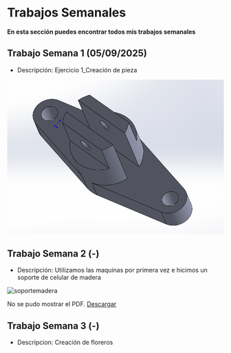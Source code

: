 # **Trabajos Semanales**

**En esta sección puedes encontrar todos mis trabajos semanales**

## **Trabajo Semana 1 (05/09/2025)**

- Descripción: Ejercicio 1_Creación de pieza

<img src = "./recursos/imgs/proyecto_sem1_1.png" alt="proyectosem1" >


## **Trabajo Semana 2 (-)**

- Descripción: Utilizamos las maquinas por primera vez e hicimos un soporte de celular de madera 

<img src = "./recursos/imgs/soportemadera.png" alt="soportemadera" >


<object data="recursos/archivos/Ejercicio_5.SLDPRT" type="application/pdf" width="100%" height="600">
  <p>No se pudo mostrar el PDF. <a href="/recursos/archivos/Ejercicio_5.SLDPRT">Descargar</a></p>
</object>

## **Trabajo Semana 3 (-)**

- Descripcion: Creación de floreros



